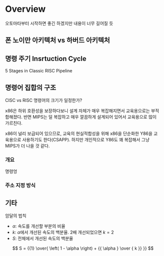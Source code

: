 #   Overview
오토마타부터 시작하면 좋긴 하겠지만 내용이 너무 길어질 듯

##  폰 노이만 아키텍처 vs 하버드 아키텍처

##  명령 주기 Insrtuction Cycle
5 Stages in Classic RISC Pipeline

##  명령어 집합의 구조
CISC vs RISC
명령어의 크기가 일정한가?

x86은 하위 호환성을 보장하다보니 설계 자체가 매우 복잡해지면서 교육용으로는 부적합해졌다. 반면 MIPS는 덜 복잡하고 매우 깔끔하게 설계되어 있어서 교육용으로 많이 가르친다.

x86이 널리 보급되어 있으므로, 교육의 현실적합성을 위해 x86을 단순화한 Y86을 교육용으로 사용하기도 한다(CSAPP). 하지만 개인적으로 Y86도 꽤 복잡해서 그냥 MIPS가 더 나을 것 같다.

### 개요
명령엉

### 주소 지정 방식



##  기타
암달의 법칙

*   $\alpha$: 속도를 개선할 부분의 비율
*   $k$: $\alpha$에서 개선된 속도의 백분율. 2배 개선되었으면 $k=2$
*   $S$: 전체에서 개선된 속도의 백분율

$$
S = {{1} \over{ \left( 1 - \alpha \right) + {{ \alpha } \over { k }} }}
$$